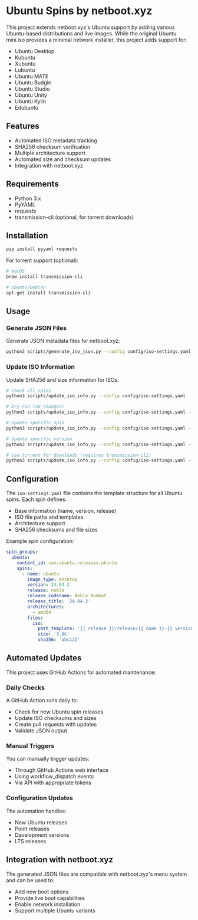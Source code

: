 # Ubuntu Spins by netboot.xyz

This project extends netboot.xyz's Ubuntu support by adding various Ubuntu-based distributions and live images. While the original Ubuntu mini.iso provides a minimal network installer, this project adds support for:

- Ubuntu Desktop
- Kubuntu
- Xubuntu
- Lubuntu
- Ubuntu MATE
- Ubuntu Budgie
- Ubuntu Studio
- Ubuntu Unity
- Ubuntu Kylin
- Edubuntu

## Features

- Automated ISO metadata tracking
- SHA256 checksum verification
- Multiple architecture support
- Automated size and checksum updates
- Integration with netboot.xyz

## Requirements

- Python 3.x
- PyYAML
- requests
- transmission-cli (optional, for torrent downloads)

## Installation

```bash
pip install pyyaml requests
```

For torrent support (optional):
```bash
# macOS
brew install transmission-cli

# Ubuntu/Debian
apt-get install transmission-cli
```

## Usage

### Generate JSON Files

Generate JSON metadata files for netboot.xyz:

```bash
python3 scripts/generate_iso_json.py --config config/iso-settings.yaml --output-dir output/
```

### Update ISO Information

Update SHA256 and size information for ISOs:

```bash
# Check all spins
python3 scripts/update_iso_info.py --config config/iso-settings.yaml

# Dry run (no changes)
python3 scripts/update_iso_info.py --config config/iso-settings.yaml --dry-run

# Update specific spin
python3 scripts/update_iso_info.py --config config/iso-settings.yaml --spin ubuntu

# Update specific version
python3 scripts/update_iso_info.py --config config/iso-settings.yaml --version 24.04

# Use torrent for downloads (requires transmission-cli)
python3 scripts/update_iso_info.py --config config/iso-settings.yaml --use-torrent
```

## Configuration

The `iso-settings.yaml` file contains the template structure for all Ubuntu spins. Each spin defines:

- Base information (name, version, release)
- ISO file paths and templates
- Architecture support
- SHA256 checksums and file sizes

Example spin configuration:
```yaml
spin_groups:
  ubuntu:
    content_id: com.ubuntu.releases:ubuntu
    spins:
      - name: ubuntu
        image_type: desktop
        version: 24.04.2
        release: noble
        release_codename: Noble Numbat
        release_title: '24.04.2'
        architectures:
          - amd64
        files:
          iso:
            path_template: '{{ release }}/release/{{ name }}-{{ version }}-{{ image_type }}-{{ arch }}.iso'
            size: '3.8G'
            sha256: 'abc123'
```

## Automated Updates

This project uses GitHub Actions for automated maintenance:

### Daily Checks
A GitHub Action runs daily to:
- Check for new Ubuntu spin releases
- Update ISO checksums and sizes
- Create pull requests with updates
- Validate JSON output

### Manual Triggers
You can manually trigger updates:
- Through GitHub Actions web interface
- Using workflow_dispatch events
- Via API with appropriate tokens

### Configuration Updates
The automation handles:
- New Ubuntu releases
- Point releases
- Development versions
- LTS releases

## Integration with netboot.xyz

The generated JSON files are compatible with netboot.xyz's menu system and can be used to:
- Add new boot options
- Provide live boot capabilities
- Enable network installation
- Support multiple Ubuntu variants
